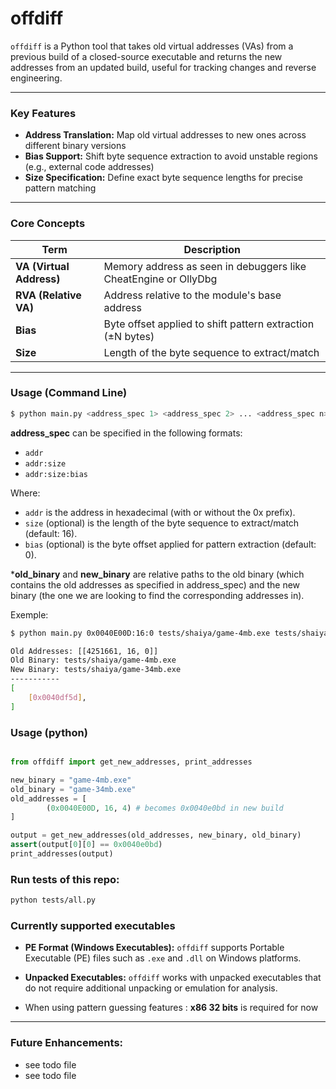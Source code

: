 # offdiff
`offdiff` is a Python tool that takes old virtual addresses (VAs) from a previous build of a closed-source executable and returns the new addresses from an updated build, useful for tracking changes and reverse engineering.

---

### Key Features
- **Address Translation:** Map old virtual addresses to new ones across different binary versions
- **Bias Support:** Shift byte sequence extraction to avoid unstable regions (e.g., external code addresses)
- **Size Specification:** Define exact byte sequence lengths for precise pattern matching

---

### Core Concepts
| Term | Description |
|------|-------------|
| **VA (Virtual Address)** | Memory address as seen in debuggers like CheatEngine or OllyDbg |
| **RVA (Relative VA)** | Address relative to the module's base address |
| **Bias** | Byte offset applied to shift pattern extraction (±N bytes) |
| **Size** | Length of the byte sequence to extract/match |

---

### Usage (Command Line)
```bash
$ python main.py <address_spec 1> <address_spec 2> ... <address_spec n> <old_binary> <new_binary>
```
**address_spec** can be specified in the following formats:
- `addr`
- `addr:size`
- `addr:size:bias`

Where:
- `addr` is the address in hexadecimal (with or without the 0x prefix).
- `size` (optional) is the length of the byte sequence to extract/match (default: 16).
- `bias` (optional) is the byte offset applied for pattern extraction (default: 0).

***old_binary** and **new_binary** are relative paths to the old binary (which contains the old addresses as specified in address_spec) and the new binary (the one we are looking to find the corresponding addresses in).


Exemple:
```bash
$ python main.py 0x0040E00D:16:0 tests/shaiya/game-4mb.exe tests/shaiya/game-34mb.exe 

Old Addresses: [[4251661, 16, 0]]
Old Binary: tests/shaiya/game-4mb.exe
New Binary: tests/shaiya/game-34mb.exe
-----------
[
    [0x0040df5d],
]
```

### Usage (python)

```python

from offdiff import get_new_addresses, print_addresses

new_binary = "game-4mb.exe"
old_binary = "game-34mb.exe"
old_addresses = [
        (0x0040E00D, 16, 4) # becomes 0x0040e0bd in new build
]

output = get_new_addresses(old_addresses, new_binary, old_binary)
assert(output[0][0] == 0x0040e0bd)
print_addresses(output)

```

### Run tests of this repo:

```bash
python tests/all.py
```


### Currently supported executables
- **PE Format (Windows Executables):** `offdiff` supports Portable Executable (PE) files such as `.exe` and `.dll` on Windows platforms.
- **Unpacked Executables:** `offdiff` works with unpacked executables that do not require additional unpacking or emulation for analysis.

- When using pattern guessing features : **x86 32 bits** is required for now
---

### Future Enhancements:
  - see todo file
  - see todo file
